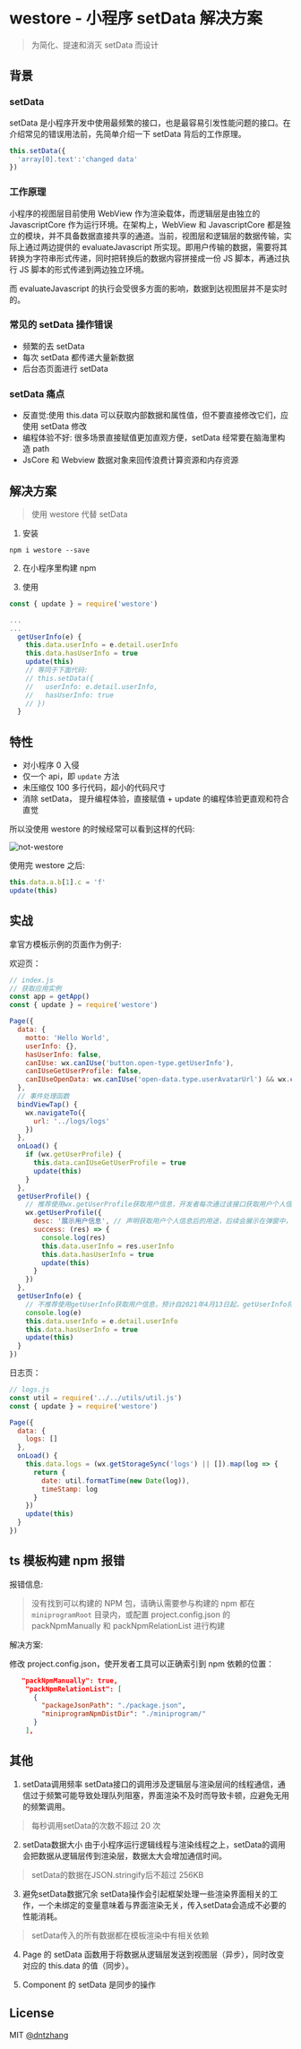 # westore - 小程序 setData 解决方案

> 为简化、提速和消灭 setData 而设计

##  背景

### setData

setData 是小程序开发中使用最频繁的接口，也是最容易引发性能问题的接口。在介绍常见的错误用法前，先简单介绍一下 setData 背后的工作原理。

```js
this.setData({
  'array[0].text':'changed data'
})
```

### 工作原理

小程序的视图层目前使用 WebView 作为渲染载体，而逻辑层是由独立的 JavascriptCore 作为运行环境。在架构上，WebView 和 JavascriptCore 都是独立的模块，并不具备数据直接共享的通道。当前，视图层和逻辑层的数据传输，实际上通过两边提供的 evaluateJavascript 所实现。即用户传输的数据，需要将其转换为字符串形式传递，同时把转换后的数据内容拼接成一份 JS 脚本，再通过执行 JS 脚本的形式传递到两边独立环境。

而 evaluateJavascript 的执行会受很多方面的影响，数据到达视图层并不是实时的。

### 常见的 setData 操作错误

* 频繁的去 setData
* 每次 setData 都传递大量新数据
* 后台态页面进行 setData


### setData 痛点

* 反直觉:使用 this.data 可以获取内部数据和属性值，但不要直接修改它们，应使用 setData 修改
* 编程体验不好: 很多场景直接赋值更加直观方便，setData 经常要在脑海里构造 path
* JsCore 和 Webview 数据对象来回传浪费计算资源和内存资源


## 解决方案

> 使用 westore 代替 setData 

1. 安装

```
npm i westore --save
```

2. 在小程序里构建 npm


3. 使用

```js
const { update } = require('westore')

...
...
  getUserInfo(e) {
    this.data.userInfo = e.detail.userInfo
    this.data.hasUserInfo = true
    update(this)
    // 等同于下面代码:
    // this.setData({
    //   userInfo: e.detail.userInfo,
    //   hasUserInfo: true
    // })
  }

```

## 特性

* 对小程序 0 入侵
* 仅一个 api，即 `update` 方法
* 未压缩仅 100 多行代码，超小的代码尺寸
* 消除 setData， 提升编程体验，直接赋值 + update 的编程体验更直观和符合直觉

所以没使用 westore 的时候经常可以看到这样的代码:

![not-westore](./asset/not-westore.png)

使用完 westore 之后:

```js
this.data.a.b[1].c = 'f'
update(this)
```

## 实战

拿官方模板示例的页面作为例子:

欢迎页：

```js
// index.js
// 获取应用实例
const app = getApp()
const { update } = require('westore')

Page({
  data: {
    motto: 'Hello World',
    userInfo: {},
    hasUserInfo: false,
    canIUse: wx.canIUse('button.open-type.getUserInfo'),
    canIUseGetUserProfile: false,
    canIUseOpenData: wx.canIUse('open-data.type.userAvatarUrl') && wx.canIUse('open-data.type.userNickName') // 如需尝试获取用户信息可改为false 
  },
  // 事件处理函数
  bindViewTap() {
    wx.navigateTo({
      url: '../logs/logs'
    })
  },
  onLoad() {
    if (wx.getUserProfile) {
      this.data.canIUseGetUserProfile = true
      update(this)
    }
  },
  getUserProfile() {
    // 推荐使用wx.getUserProfile获取用户信息，开发者每次通过该接口获取用户个人信息均需用户确认，开发者妥善保管用户快速填写的头像昵称，避免重复弹窗
    wx.getUserProfile({
      desc: '展示用户信息', // 声明获取用户个人信息后的用途，后续会展示在弹窗中，请谨慎填写
      success: (res) => {
        console.log(res)
        this.data.userInfo = res.userInfo
        this.data.hasUserInfo = true
        update(this)
      }
    })
  },
  getUserInfo(e) {
    // 不推荐使用getUserInfo获取用户信息，预计自2021年4月13日起，getUserInfo将不再弹出弹窗，并直接返回匿名的用户个人信息
    console.log(e)
    this.data.userInfo = e.detail.userInfo
    this.data.hasUserInfo = true
    update(this)
  }
})

```

日志页：

```js
// logs.js
const util = require('../../utils/util.js')
const { update } = require('westore')

Page({
  data: {
    logs: []
  },
  onLoad() {
    this.data.logs = (wx.getStorageSync('logs') || []).map(log => {
      return {
        date: util.formatTime(new Date(log)),
        timeStamp: log
      }
    })
    update(this)
  }
})
```

## ts 模板构建 npm 报错

报错信息:

> 没有找到可以构建的 NPM 包，请确认需要参与构建的 npm 都在 `miniprogramRoot` 目录内，或配置 project.config.json 的 packNpmManually 和 packNpmRelationList 进行构建


解决方案:

修改 project.config.json，使开发者工具可以正确索引到 npm 依赖的位置：

```json
   "packNpmManually": true,
    "packNpmRelationList": [
      {
        "packageJsonPath": "./package.json",
        "miniprogramNpmDistDir": "./miniprogram/"
      }
    ],
```

## 其他

1. setData调用频率
setData接口的调用涉及逻辑层与渲染层间的线程通信，通信过于频繁可能导致处理队列阻塞，界面渲染不及时而导致卡顿，应避免无用的频繁调用。

> 每秒调用setData的次数不超过 20 次

2. setData数据大小
由于小程序运行逻辑线程与渲染线程之上，setData的调用会把数据从逻辑层传到渲染层，数据太大会增加通信时间。

> setData的数据在JSON.stringify后不超过 256KB

3. 避免setData数据冗余
setData操作会引起框架处理一些渲染界面相关的工作，一个未绑定的变量意味着与界面渲染无关，传入setData会造成不必要的性能消耗。

> setData传入的所有数据都在模板渲染中有相关依赖

4. Page 的 setData 函数用于将数据从逻辑层发送到视图层（异步），同时改变对应的 this.data 的值（同步）。

5. Component 的 setData 是同步的操作


## License

MIT [@dntzhang](https://github.com/dntzhang)

